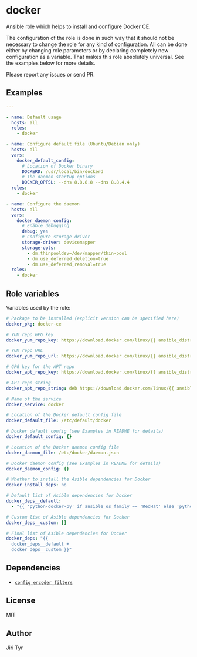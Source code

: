 docker
======

Ansible role which helps to install and configure Docker CE.

The configuration of the role is done in such way that it should not be
necessary to change the role for any kind of configuration. All can be
done either by changing role parameters or by declaring completely new
configuration as a variable. That makes this role absolutely
universal. See the examples below for more details.

Please report any issues or send PR.


Examples
--------

```yaml
---

- name: Default usage
  hosts: all
  roles:
    - docker

- name: Configure default file (Ubuntu/Debian only)
  hosts: all
  vars:
    docker_default_config:
      # Location of Docker binary
      DOCKERD: /usr/local/bin/dockerd
      # The daemon startup options
      DOCKER_OPTSL: --dns 8.8.8.8 --dns 8.8.4.4
  roles:
    - docker

- name: Configure the daemon
  hosts: all
  vars:
    docker_daemon_config:
      # Enable debugging
      debug: yes
      # Configure storage driver
      storage-driver: devicemapper
      storage-opts:
        - dm.thinpooldev=/dev/mapper/thin-pool
        - dm.use_deferred_deletion=true
        - dm.use_deferred_removal=true
  roles:
    - docker
```


Role variables
--------------

Variables used by the role:

```yaml
# Package to be installed (explicit version can be specified here)
docker_pkg: docker-ce

# YUM repo GPG key
docker_yum_repo_key: https://download.docker.com/linux/{{ ansible_distribution | lower }}/gpg

# YUM repo URL
docker_yum_repo_url: https://download.docker.com/linux/{{ ansible_distribution | lower }}/{{ ansible_distribution_major_version }}/$basearch/stable

# GPG key for the APT repo
docker_apt_repo_key: https://download.docker.com/linux/{{ ansible_distribution | lower }}/gpg

# APT repo string
docker_apt_repo_string: deb https://download.docker.com/linux/{{ ansible_distribution | lower }} {{ ansible_distribution_release }} stable

# Name of the service
docker_service: docker

# Location of the Docker default config file
docker_default_file: /etc/default/docker

# Docker default config (see Examples in README for details)
docker_default_config: {}

# Location of the Docker daemon config file
docker_daemon_file: /etc/docker/daemon.json

# Docker daemon config (see Examples in README for details)
docker_daemon_config: {}

# Whether to install the Asible dependencies for Docker
docker_install_deps: no

# Default list of Asible dependencies for Docker
docker_deps__default:
  - "{{ 'python-docker-py' if ansible_os_family == 'RedHat' else 'python-docker' }}"

# Custom list of Asible dependencies for Docker
docker_deps__custom: []

# Final list of Asible dependencies for Docker
docker_deps: "{{
  docker_deps__default +
  docker_deps__custom }}"
```


Dependencies
------------

- [`config_encoder_filters`](https://github.com/jtyr/ansible-config_encoder_filters)


License
-------

MIT


Author
------

Jiri Tyr
